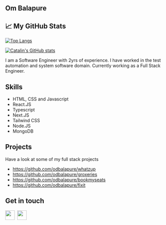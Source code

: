 ## Om Balapure

## &#x1f4c8; My GitHub Stats
[![Top Langs](https://github-readme-stats.vercel.app/api/top-langs/?username=<your_GitHub_username>&hide=java,html,css&theme=radical)](https://github.com/anuraghazra/github-readme-stats)

[![Catalin's GitHub stats](https://github-readme-stats.vercel.app/api?username=<your_GitHub_username>&theme=radical)](https://github.com/anuraghazra/github-readme-stats)


I am a Software Engineer with 2yrs of experience. 
I have worked in the test automation and system software domain.
Currently working as a Full Stack Engineer.

## Skills
- HTML, CSS and Javascript
- React.JS
- Typescript
- Next.JS
- Tailwind CSS
- Node.JS
- MongoDB

## Projects
Have a look at some of my full stack projects
- https://github.com/odbalapure/whatzup
- https://github.com/odbalapure/groxeries
- https://github.com/odbalapure/bookmyseats
- https://github.com/odbalapure/fixit

## Get in touch
<div style="display: flex;">
  <a target="_blank" href="https://www.linkedin.com/in/om-balapure-442a22190"><img height="30px" src="https://user-images.githubusercontent.com/83666636/158325600-36104f37-7d14-4b53-bb82-8704c32ba1e3.svg" /></a>  
  &nbsp;&nbsp;
  <a target="_blank" href="mailto:ombalapure@outlook.com"><img height=30px src="https://user-images.githubusercontent.com/83666636/158325609-43160912-9541-4eeb-97a1-9d9fd5af4579.svg" /></a>
</div>



